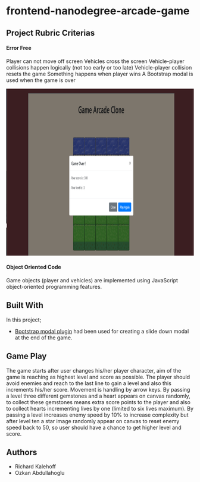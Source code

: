 # frontend-nanodegree-arcade-game

## Project Rubric Criterias
#### Error Free
Player can not move off screen
Vehicles cross the screen
Vehicle-player collisions happen logically (not too early or too late)
Vehicle-player collision resets the game
Something happens when player wins
A Bootstrap modal is used when the game is over
<p align="center">
  <img src="./images/popup.png" alt="Bootstrap Popup"
       width="654" height="450"></p>

#### Object Oriented Code
Game objects (player and vehicles) are implemented using JavaScript object-oriented programming features.

## Built With
In this project;

* [Bootstrap modal plugin](https://getbootstrap.com/docs/4.0/components/modal/) had been used for creating a slide down modal at the end of the game. 

## Game Play
The game starts after user changes his/her player character, aim of the game is reaching as  highest level and score as possible. 
The player should avoid enemies and reach to the last line to gain a level and also this increments his/her score. 
Movement is handling by arrow keys.
By passing a level three different gemstones and a heart appears on canvas randomly, to collect these gemstones means extra score points to the player and also to collect hearts incrementing lives by one (limited to six lives maximum).
By passing a level increases enemy speed by 10% to increase complexity but after level ten a star image randomly appear on canvas to reset enemy speed back to 50, so user should have a chance to get higher level and score.

## Authors
* Richard Kalehoff 
* Ozkan Abdullahoglu

